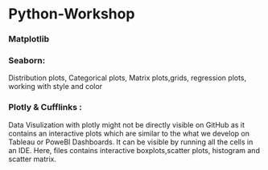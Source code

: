 # Python-Workshop

### Matplotlib

### Seaborn: 
Distribution plots, Categorical plots, Matrix plots,grids, regression plots, working with style and color 

### Plotly & Cufflinks : 
Data Visulization with plotly might not be directly visible on GitHub as it contains an interactive plots which are similar to the      what we develop on Tableau or PoweBI Dashboards. It can be visible by running all the cells in an IDE. Here, files contains interactive boxplots,scatter plots, histogram and scatter matrix.
                     
                     

